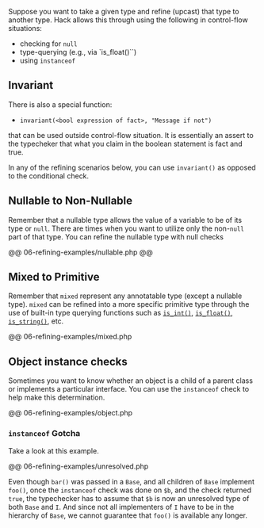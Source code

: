 Suppose you want to take a given type and refine (upcast) that type to another type. Hack allows this through using the following in control-flow situations:

- checking for `null`
- type-querying (e.g., via `is_float()``)
- using `instanceof`

## Invariant

There is also a special function:

- `invariant(<bool expression of fact>, "Message if not")`

that can be used outside control-flow situation. It is essentially an assert to the typecheker that what you claim in the boolean statement is fact and true.

In any of the refining scenarios below, you can use `invariant()` as opposed to the conditional check.

## Nullable to Non-Nullable

Remember that a nullable type allows the value of a variable to be of its type or `null`. There are times when you want to utilize only the non-`null` part of that type. You can refine the nullable type with null checks

@@ 06-refining-examples/nullable.php @@

## Mixed to Primitive

Remember that `mixed` represent any annotatable type (except a nullable type). `mixed` can be refined into a more specific primitive type through the use of built-in type querying functions such as [`is_int()`](http://php.net/manual/en/function.is-int.php), [`is_float()`](http://php.net/manual/en/function.is-float.php), [`is_string()`](http://php.net/manual/en/function.is-string.php), etc.

@@ 06-refining-examples/mixed.php

## Object instance checks

Sometimes you want to know whether an object is a child of a parent class or implements a particular interface. You can use the `instanceof` check to help make this determination. 

@@ 06-refining-examples/object.php

### `instanceof` Gotcha

Take a look at this example.

@@ 06-refining-examples/unresolved.php

Even though `bar()` was passed in a `Base`, and all children of `Base` implement `foo()`, once the `instanceof` check was done on `$b`, and the check returned `true`, the typechecker has to assume that `$b` is now an unresolved type of both `Base` and `I`. And since not all implementers of `I` have to be in the hierarchy of `Base`, we cannot guarantee that `foo()` is available any longer.

